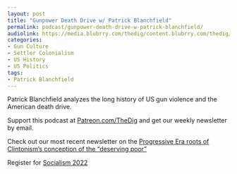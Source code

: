```yaml
---
layout: post
title: "Gunpower Death Drive w/ Patrick Blanchfield"
permalink: podcast/gunpower-death-drive-w-patrick-blanchfield/
audiolink: https://media.blubrry.com/thedig/content.blubrry.com/thedig/The_Dig-EP_360-Blanchfield.mp3
categories:
- Gun Culture
- Settler Colonialism
- US History
- US Politics
tags:
- Patrick Blanchfield
---
```


Patrick Blanchfield analyzes the long history of US gun violence and the American death drive. 

Support this podcast at [Patreon.com/TheDig](Patreon.com/TheDig) and get our weekly newsletter by email.

Check out our most recent newsletter on the [Progressive Era roots of Clintonism’s conception of the “deserving poor”](thedigradio.com/newsletter32)

Register for [Socialism 2022](socialismconference.org)
